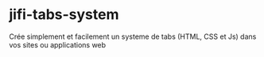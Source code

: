 # jifi-tabs-system
Crée simplement et facilement un systeme de tabs (HTML, CSS et Js) dans vos sites ou applications web
